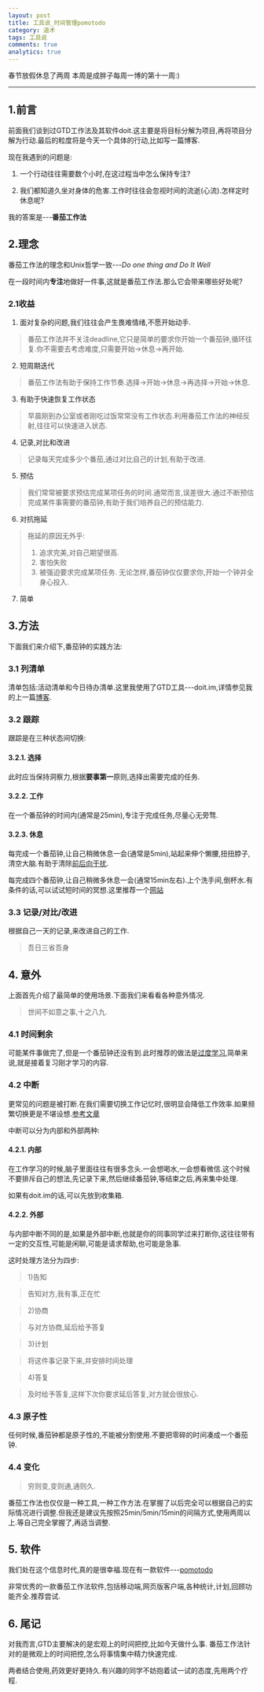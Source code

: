 ```yaml
---
layout: post
title: 工具说_时间管理pomotodo
category: 道术
tags: 工具说
comments: true
analytics: true
---
```


春节放假休息了两周
本周是成胖子每周一博的第十一周:)

---

## 1.前言
前面我们谈到过GTD工作法及其软件doit.这主要是将目标分解为项目,再将项目分解为行动.最后的粒度将是今天一个具体的行动,比如写一篇博客.

现在我遇到的问题是:

1. 一个行动往往需要数个小时,在这过程当中怎么保持专注?

2. 我们都知道久坐对身体的危害.工作时往往会忽视时间的流逝(心流).怎样定时休息呢?

我的答案是---**番茄工作法**

## 2.理念
番茄工作法的理念和Unix哲学一致---*Do one thing and Do It Well*

在一段时间内**专注**地做好一件事,这就是番茄工作法.那么它会带来哪些好处呢?

### 2.1收益

1. 面对复杂的问题,我们往往会产生畏难情绪,不愿开始动手.
> 番茄工作法并不关注deadline,它只是简单的要求你开始一个番茄钟,循环往复.你不需要去考虑难度,只需要开始->休息->再开始.

2. 短周期迭代
> 番茄工作法有助于保持工作节奏.选择->开始->休息->再选择->开始->休息.

3. 有助于快速恢复工作状态
> 早晨刚到办公室或者刚吃过饭常常没有工作状态.利用番茄工作法的神经反射,往往可以快速进入状态.

4. 记录,对比和改进
> 记录每天完成多少个番茄,通过对比自己的计划,有助于改进.

5. 预估
> 我们常常被要求预估完成某项任务的时间.通常而言,误差很大.通过不断预估完成某件事需要的番茄钟,有助于我们培养自己的预估能力.

6. 对抗拖延
> 拖延的原因无外乎:
> 1. 追求完美,对自己期望很高.
> 2. 害怕失败
> 3. 被强迫要求完成某项任务.
> 无论怎样,番茄钟仅仅要求你,开始一个钟并全身心投入.

7. 简单



## 3.方法
下面我们来介绍下,番茄钟的实践方法:

### 3.1 列清单
清单包括:活动清单和今日待办清单.这里我使用了GTD工具---doit.im,详情参见我的上一篇[博客](http://yiting.co/2016/02/08/%E4%BA%8B%E5%8A%A1%E7%AE%A1%E7%90%86GTD.html).

### 3.2 跟踪
跟踪是在三种状态间切换:

#### 3.2.1. 选择
此时应当保持洞察力,根据**要事第一**原则,选择出需要完成的任务.

#### 3.2.2. 工作
在一个番茄钟的时间内(通常是25min),专注于完成任务,尽量心无旁骛.

#### 3.2.3. 休息
每完成一个番茄钟,让自己稍微休息一会(通常是5min),站起来伸个懒腰,扭扭脖子,清空大脑.有助于清除[前后向干扰](http://pedia.cloud.edu.tw/Entry/Detail/?title=%E8%A8%98%E6%86%B6%E5%B9%B2%E6%93%BE%E8%AB%96%EF%BC%9A%E5%89%8D%E5%90%91%E5%B9%B2%E6%93%BE%EF%BC%88proactive_interference%EF%BC%89_%E5%BE%8C%E5%90%91%E5%B9%B2%E6%93%BE%EF%BC%88retroactive_interference%EF%BC%89).

每完成四个番茄钟,让自己稍微多休息一会(通常15min左右).上个洗手间,倒杯水.有条件的话,可以试试短时间的冥想.这里推荐一个[网站](http://www.calm.com/)

### 3.3 记录/对比/改进
根据自己一天的记录,来改进自己的工作.
>吾日三省吾身

## 4. 意外
上面首先介绍了最简单的使用场景.下面我们来看看各种意外情况.
>世间不如意之事,十之八九.

### 4.1 时间剩余
可能某件事做完了,但是一个番茄钟还没有到.此时推荐的做法是[过度学习](https://en.wikipedia.org/wiki/Overlearning),简单来说,就是接着复习刚才学习的内容.

### 4.2 中断
更常见的问题是被打断.在我们需要切换工作记忆时,很明显会降低工作效率.如果频繁切换更是不堪设想.[参考文章](http://www.woshipm.com/zhichang/174838.html)

中断可以分为内部和外部两种:
#### 4.2.1. 内部
在工作学习的时候,脑子里面往往有很多念头.一会想喝水,一会想看微信.这个时候不要排斥自己的想法,先记录下来,然后继续番茄钟,等结束之后,再来集中处理.

如果有doit.im的话,可以先放到收集箱.

#### 4.2.2. 外部
与内部中断不同的是,如果是外部中断,也就是你的同事同学过来打断你,这往往带有一定的交互性,可能是闲聊,可能是请求帮助,也可能是急事.

这时处理方法分为四步:
> 1)告知

> 告知对方,我有事,正在忙

> 2)协商

> 与对方协商,延后给予答复

> 3)计划

> 将这件事记录下来,并安排时间处理

> 4)答复

> 及时给予答复,这样下次你要求延后答复,对方就会很放心.

### 4.3 原子性
任何时候,番茄钟都是原子性的,不能被分割使用.不要把零碎的时间凑成一个番茄钟.

### 4.4 变化
>穷则变,变则通,通则久.

番茄工作法也仅仅是一种工具,一种工作方法.在掌握了以后完全可以根据自己的实际情况进行调整.但我还是建议先按照25min/5min/15min的间隔方式,使用两周以上.等自己完全掌握了,再适当调整.

## 5. 软件
我们处在这个信息时代,真的是很幸福.现在有一款软件---[pomotodo](https://pomotodo.com/)

非常优秀的一款番茄工作法软件,包括移动端,网页版客户端,各种统计,计划,回顾功能齐全.推荐尝试.

## 6. 尾记
对我而言,GTD主要解决的是宏观上的时间把控,比如今天做什么事.
番茄工作法针对的是微观上的时间把控,怎么将事情集中精力快速完成.

两者结合使用,药效更好更持久.有兴趣的同学不妨抱着试一试的态度,先用两个疗程.
